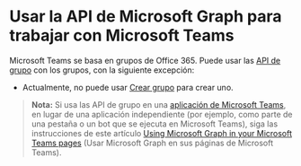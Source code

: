 # <a name="use-the-microsoft-graph-api-to-work-with-microsoft-teams"></a>Usar la API de Microsoft Graph para trabajar con Microsoft Teams

Microsoft Teams se basa en grupos de Office 365. Puede usar las [API de grupo](group.md) con los grupos, con la siguiente excepción: 

- Actualmente, no puede usar [Crear grupo](../api/group_post_groups.md) para crear uno.  

>**Nota:** Si usa las API de grupo en una [aplicación de Microsoft Teams](https://msdn.microsoft.com/es-ES/microsoft-teams), en lugar de una aplicación independiente (por ejemplo, como parte de una pestaña o un bot que se ejecuta en Microsoft Teams), siga las instrucciones de este artículo [Using Microsoft Graph in your Microsoft Teams pages](https://msdn.microsoft.com/es-ES/microsoft-teams/graph) (Usar Microsoft Graph en sus páginas de Microsoft Teams).